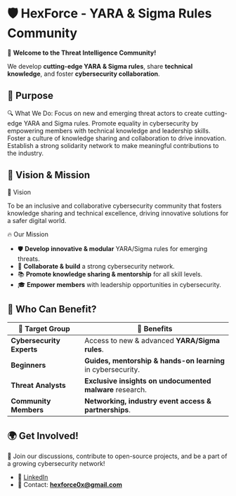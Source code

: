 # 🛡️ HexForce - YARA & Sigma Rules Community

🚀 **Welcome to the Threat Intelligence Community!**  

We develop **cutting-edge YARA & Sigma rules**, share **technical knowledge**, and foster **cybersecurity collaboration**.  

## 📌 **Purpose**

🔍 What We Do:
Focus on new and emerging threat actors to create cutting-edge YARA and Sigma rules.
Promote equality in cybersecurity by empowering members with technical knowledge and leadership skills.
Foster a culture of knowledge sharing and collaboration to drive innovation.
Establish a strong solidarity network to make meaningful contributions to the industry.

## 🌟 **Vision & Mission**

📌 Vision

To be an inclusive and collaborative cybersecurity community that fosters knowledge sharing and technical excellence, driving innovative solutions for a safer digital world.

🔥 Our Mission

- 🛡️ **Develop innovative & modular** YARA/Sigma rules for emerging threats.
- 🤝 **Collaborate & build** a strong cybersecurity network.
- 📚 **Promote knowledge sharing & mentorship** for all skill levels.
- 🎓 **Empower members** with leadership opportunities in cybersecurity.

## 📌 **Who Can Benefit?**

| 🎯 Target Group           | 🚀 Benefits |
|--------------------------|-------------|
| **Cybersecurity Experts** | Access to new & advanced **YARA/Sigma rules**. |
| **Beginners** | **Guides, mentorship & hands-on learning** in cybersecurity. |
| **Threat Analysts** | **Exclusive insights on undocumented malware** research. |
| **Community Members** | **Networking, industry event access & partnerships**. |

## 🌍 **Get Involved!**

🔗 Join our discussions, contribute to open-source projects, and be a part of a growing cybersecurity network!  
- 💬 [LinkedIn](https://www.linkedin.com/in/hexforce-technology-605b8a34a/)  
- 📩 Contact: **hexforce0x@gmail.com**  


